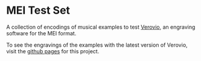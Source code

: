 # MEI Test Set

A collection of encodings of musical examples to test [Verovio](https://github.com/rism-ch/verovio), an engraving software for the MEI format.

To see the engravings of the examples with the latest version of Verovio, visit the [github pages](http://ddmal.github.io/mei-test-set/) for this project.
